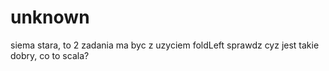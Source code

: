 # unknown

siema stara, to 2 zadania ma byc z uzyciem foldLeft sprawdz cyz jest takie 
dobry, co to scala?
